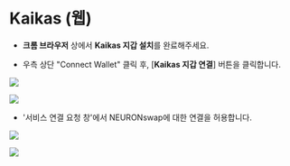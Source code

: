 # Kaikas (웹)

* **크롬 브라우저** 상에서 **Kaikas 지갑 설치**를 완료해주세요.



* 우측 상단 "Connect Wallet" 클릭 후, \[**Kaikas 지갑 연결**] 버튼을 클릭합니다.

![](<../../.gitbook/assets/지갑연결하기 클립\_9.jpg>)

![](<../../.gitbook/assets/지갑연결하기 클립\_10.jpg>)

* '서비스 연결 요청 창'에서 NEURONswap에 대한 연결을 허용합니다.&#x20;

![](<../../.gitbook/assets/지갑연결하기 클립\_11 (1).jpg>)

![](<../../.gitbook/assets/지갑연결하기 클립\_4 (1).jpg>)
